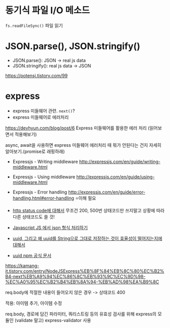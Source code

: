 # 동기식 파일 I/O 메소드

`fs.readFileSync()` 파일 읽기

# JSON.parse(), JSON.stringify()

- JSON.parse(): JSON -> real js data
- JSON.stringify(): real js data -> JSON

<https://potensj.tistory.com/99>

# express

- express 미들웨어 관련. `next()`?
- express 미들웨어로 에러처리

<https://devhyun.com/blog/post/6> Express 미들웨어를 활용한 에러 처리 (읽어보면서 적용해보기)

async, await을 사용하면 express 미들웨어 에러처리 때 뭐가 안된다는 건지 자세히 알아보기.(promise로 래핑하래)

- Expressjs - Writing middleware <http://expressjs.com/en/guide/writing-middleware.html>
- Expressjs - Using middleware <http://expressjs.com/en/guide/using-middleware.html>
- Expressjs - Error handling <http://expressjs.com/en/guide/error-handling.html#error-handling> ⭐이해 필요

- [http status code에 대해서](https://evan-moon.github.io/2020/03/15/about-http-status-code/) 무조건 200, 500번 상태코드만 쓰지말고 상황에 따라 다른 상태코드도 쓸 것!

- [Javascript JS 에서 json 형식 처리하기](https://potensj.tistory.com/99)

- [uuid, 그리고 왜 uuid를 String으로 그대로 저장하는 것이 효율성이 떨어지는지에 대해서](https://medium.com/aha-official/%EC%95%84%ED%95%98-rest-api-%EC%84%9C%EB%B2%84-%EA%B0%9C%EB%B0%9C-6-43568d94878a)

- [uuid npm 공식 문서](https://www.npmjs.com/package/uuid)

<https://kamang-it.tistory.com/entry/NodeJSExpress%EB%8F%84%EB%8C%80%EC%B2%B4-next%EB%A9%94%EC%86%8C%EB%93%9C%EC%9D%98-%EC%A0%95%EC%B2%B4%EB%8A%94-%EB%AD%98%EA%B9%8C>

req.body에 적절한 내용이 들어오지 않은 경우 -> 상태코드 400

적용: 아이템 추가, 아이템 수정

req.body, 경로에 담긴 파라미터, 쿼리스트링 등의 유효성 검사를 위해 express의 모듈인 (validate 말고) express-validator 사용
